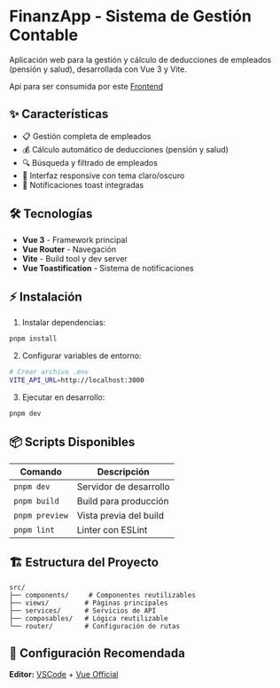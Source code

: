 # FinanzApp - Sistema de Gestión Contable

Aplicación web para la gestión y cálculo de deducciones de empleados (pensión y salud), desarrollada con Vue 3 y Vite.

Api para ser consumida por este [Frontend](https://github.com/jhobahego/programa-contable)

## ✨ Características

- 📋 Gestión completa de empleados
- 💰 Cálculo automático de deducciones (pensión y salud)
- 🔍 Búsqueda y filtrado de empleados
- 📱 Interfaz responsive con tema claro/oscuro
- 🚀 Notificaciones toast integradas

## 🛠️ Tecnologías

- **Vue 3** - Framework principal
- **Vue Router** - Navegación
- **Vite** - Build tool y dev server
- **Vue Toastification** - Sistema de notificaciones

## ⚡ Instalación

1. Instalar dependencias:
```bash
pnpm install
```

2. Configurar variables de entorno:
```bash
# Crear archivo .env
VITE_API_URL=http://localhost:3000
```

3. Ejecutar en desarrollo:
```bash
pnpm dev
```

## 📦 Scripts Disponibles

| Comando | Descripción |
|---------|-------------|
| `pnpm dev` | Servidor de desarrollo |
| `pnpm build` | Build para producción |
| `pnpm preview` | Vista previa del build |
| `pnpm lint` | Linter con ESLint |

## 🏗️ Estructura del Proyecto

```
src/
├── components/     # Componentes reutilizables
├── views/         # Páginas principales
├── services/      # Servicios de API
├── composables/   # Lógica reutilizable
└── router/        # Configuración de rutas
```

## 🔧 Configuración Recomendada

**Editor:** [VSCode](https://code.visualstudio.com/) + [Vue Official](https://marketplace.visualstudio.com/items?itemName=Vue.volar)
